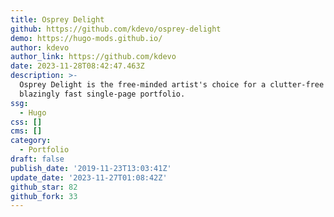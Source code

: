 ```yaml
---
title: Osprey Delight
github: https://github.com/kdevo/osprey-delight
demo: https://hugo-mods.github.io/
author: kdevo
author_link: https://github.com/kdevo
date: 2023-11-28T08:42:47.463Z
description: >-
  Osprey Delight is the free-minded artist's choice for a clutter-free and
  blazingly fast single-page portfolio.
ssg:
  - Hugo
css: []
cms: []
category:
  - Portfolio
draft: false
publish_date: '2019-11-23T13:03:41Z'
update_date: '2023-11-27T01:08:42Z'
github_star: 82
github_fork: 33
---
```

